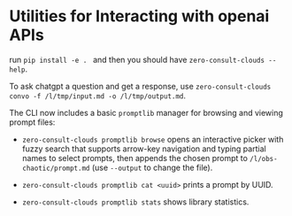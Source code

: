# Utilities for Interacting with openai APIs 

run `pip install -e . ` and then you should have `zero-consult-clouds --help`. 

To ask chatgpt a question and get a response, use `zero-consult-clouds convo -f /l/tmp/input.md -o /l/tmp/output.md`.

The CLI now includes a basic `promptlib` manager for browsing and viewing prompt
files:

- `zero-consult-clouds promptlib browse` opens an interactive picker with fuzzy
  search that supports arrow-key navigation and typing partial names to select
  prompts, then appends the chosen prompt to
  `/l/obs-chaotic/prompt.md` (use `--output` to change the file).

- `zero-consult-clouds promptlib cat <uuid>` prints a prompt by UUID.
- `zero-consult-clouds promptlib stats` shows library statistics.

